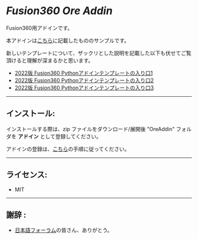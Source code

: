 # ***Fusion360 Ore Addin***
Fusion360用アドインです。

本アドインは[こちら]()に記載したもののサンプルです。

新しいテンプレートについて、ザックリとした説明を記載した以下も伏せてご覧頂けると理解が深まるかと思います。

+ [2022版 Fusion360 Pythonアドインテンプレートの入り口1](https://kantoku.hatenablog.com/entry/2022/08/15/112345)
+ [2022版 Fusion360 Pythonアドインテンプレートの入り口2](https://kantoku.hatenablog.com/entry/2022/08/16/181138)
+ [2022版 Fusion360 Pythonアドインテンプレートの入り口3](https://kantoku.hatenablog.com/entry/2022/08/19/112936)

---

## **インストール**:
インストールする際は、zip ファイルをダウンロード/展開後 "OreAddin" フォルダを **アドイン** として登録してください。

アドインの登録は、[こちら](https://kantoku.hatenablog.com/entry/2021/02/15/161734)の手順に従ってください。

---

## **ライセンス**:
- MIT

---

## **謝辞** :

- [日本語フォーラム](https://forums.autodesk.com/t5/fusion-360-ri-ben-yu/bd-p/707)の皆さん、ありがとう。

